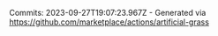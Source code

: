 Commits: 2023-09-27T19:07:23.967Z - Generated via https://github.com/marketplace/actions/artificial-grass
<br>
